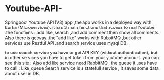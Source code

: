 # Youtube-API-
Springboot Youtube API  (V3) app ,the app works in a deployed way with Eurka (Microservices). it has 3 main functions that access to real Youtube .the functions : add like, search ,and add comment then show all comments. Also there is getway .the "add like" works with RubbitMQ ,but other services use Restful API .and search service uses mysql DB. 

to use search service you have to get API KEY (without authentication), but in other services you have to get token from your youtube account. you can see this site :
Also add like service need RabbitMQ , the queue it uses have to call : Like_queue
Search service is a statefull service , it saves some data about user in DB.
